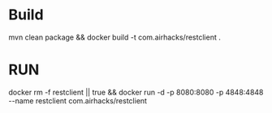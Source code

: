 # Build
mvn clean package && docker build -t com.airhacks/restclient .

# RUN

docker rm -f restclient || true && docker run -d -p 8080:8080 -p 4848:4848 --name restclient com.airhacks/restclient 